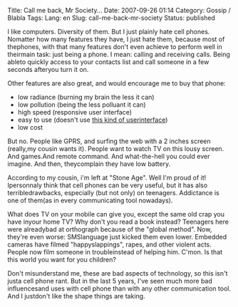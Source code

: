 Title: Call me back, Mr Society...
Date: 2007-09-26 01:14
Category: Gossip / Blabla
Tags:
Lang: en
Slug: call-me-back-mr-society
Status: published

I like computers. Diversity of them. But I just plainly hate cell phones. Nomatter how many features they have, I just hate them, because most of thephones, with that many features don't even achieve to perform well in theirmain task: just being a phone. I mean: calling and receiving calls. Being ableto quickly access to your contacts list and call someone in a few seconds afteryou turn it on.  
  
Other features are also great, and would encourage me to buy that phone:

-   low radiance (burning my brain the less it can)
-   low pollution (being the less polluant it can)
-   high speed (responsive user interface)
-   easy to use (doesn't use [this kind of userinterface](http://www.joelonsoftware.com/items/2006/09/19b.html))
-   low cost

But no. People like GPRS, and surfing the web with a 2 inches screen (really,my cousin wants it). People want to watch TV on this lousy screen. And games.And remote command. And what-the-hell you could ever imagine. And then, theycomplain they have low battery.  
  
According to my cousin, i'm left at "Stone Age". Well I'm proud of it! Ipersonnaly think that cell phones can be very useful, but it has also terribledrawbacks, especially (but not only) on teenagers. Addictance is one of them(as in every communicating tool nowadays).  
  
What does TV on your mobile can give you, except the same old crap you have inyour home TV? Why don't you read a book instead? Teenagers here were alreadybad at orthograph because of the "global method". Now, they're even worse: SMSlanguage just kicked them even lower. Embedded cameras have filmed "happyslappings", rapes, and other violent acts. People now film someone in troubleinstead of helping him. C'mon. Is that this world you want for you children?  
  
Don't misunderstand me, these are bad aspects of technology, so this isn't justa cell phone rant. But in the last 5 years, I've seen much more bad influencesand uses with cell phone than with any other communication tool. And I justdon't like the shape things are taking.

